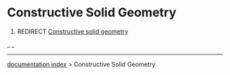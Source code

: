 # Constructive Solid Geometry
1.  REDIRECT [Constructive solid geometry](Constructive_solid_geometry.md)



_ _

---
[documentation index](../README.md) > Constructive Solid Geometry
